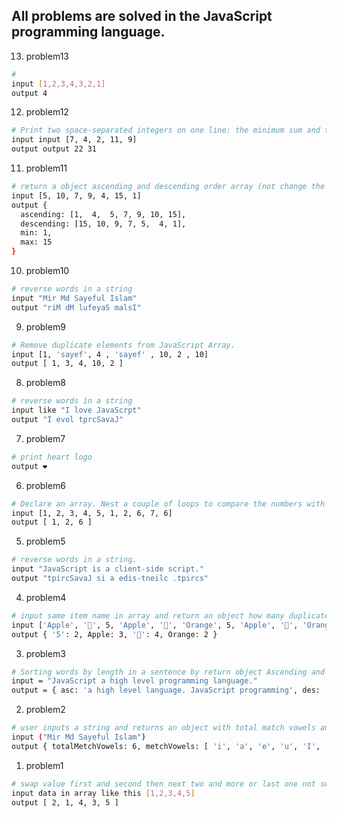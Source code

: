 ## All problems are solved in the JavaScript programming language.

13. problem13
```bash
# 
input [1,2,3,4,3,2,1]
output 4
```
12. problem12
```bash
# Print two space-separated integers on one line: the minimum sum and the maximum sum of of elements.
input input [7, 4, 2, 11, 9]
output output 22 31
```
11. problem11
```bash
# return a object ascending and descending order array (not change the main array), max value and min value.
input [5, 10, 7, 9, 4, 15, 1]
output { 
  ascending: [1,  4,  5, 7, 9, 10, 15],
  descending: [15, 10, 9, 7, 5,  4, 1],
  min: 1,
  max: 15
}
```
10. problem10
```bash
# reverse words in a string
input "Mir Md Sayeful Islam"
output "riM dM lufeyaS malsI"
```
9. problem9
```bash
# Remove duplicate elements from JavaScript Array.
input [1, 'sayef', 4 , 'sayef' , 10, 2 , 10]
output [ 1, 3, 4, 10, 2 ]
```
8. problem8
```bash
# reverse words in a string
input like "I love JavaScrpt"
output "I evol tprcSavaJ"
```
7. problem7
```bash
# print heart logo
output ❤️ 
```
6. problem6
```bash
# Declare an array. Nest a couple of loops to compare the numbers with other numbers in the array and Print the matching elements if found.
input [1, 2, 3, 4, 5, 1, 2, 6, 7, 6]
output [ 1, 2, 6 ]
```
5. problem5
```bash
# reverse words in a string.
input "JavaScript is a client-side script."
output "tpircSavaJ si a edis-tneilc .tpircs"
```
4. problem4
```bash
# input same item name in array and return an object how many duplicates data in array.
input ['Apple', '🥭', 5, 'Apple', '🥭', 'Orange', 5, 'Apple', '🥭', 'Orange', '🥭']
output { '5': 2, Apple: 3, '🥭': 4, Orange: 2 }
```
3. problem3
```bash
# Sorting words by length in a sentence by return object Ascending and Descending order.
input = "JavaScript a high level programming language."
output = { asc: 'a high level language. JavaScript programming', des: 'programming JavaScript language. level high a' }
```
2. problem2
```bash
# user inputs a string and returns an object with total match vowels and matching vowels.
input ("Mir Md Sayeful Islam")
output { totalMetchVowels: 6, metchVowels: [ 'i', 'a', 'e', 'u', 'I', 'a' ] }
```
1. problem1
```bash
# swap value first and second then next two and more or last one not swap add on array list.
input data in array like this [1,2,3,4,5]
output [ 2, 1, 4, 3, 5 ]
```